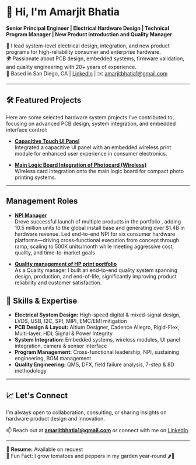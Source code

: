 # 👋 Hi, I'm Amarjit Bhatia

**Senior Principal Engineer | Electrical Hardware Design | Technical Program Manager | New Product Introduction and Quality Manager**

🔧 I lead system-level electrical design, integration, and new product programs for high-reliability consumer and enterprise hardware.  
🌍 Passionate about PCB design, embedded systems, firmware validation, and quality engineering with 20+ years of experience.  
📍 Based in San Diego, CA | [LinkedIn](https://www.linkedin.com/in/amarjit-bhatia-3627207/) | ✉️ amarjitbhatia1@gmail.com

---

## 🛠️ Featured Projects

Here are some selected hardware system projects I’ve contributed to, focusing on advanced PCB design, system integration, and embedded interface control:

- [**Capacitive Touch UI Panel**](https://github.com/amarjitbhatia/touchpanel-ui)  
  Integrated a capacitive UI panel with an embedded wireless print module for enhanced user experience in consumer electronics.
  
- [**Main Logic Board Integration of Photocard (Wireless)**](https://github.com/amarjitbhatia/Main-Logic_photocard_intgeration)  
  Wireless card integration onto the main logic board for compact photo printing systems.



---
## Management Roles
- [**NPI Manager**](https://github.com/amarjitbhatia/NPI_management)  
  Drove successful launch of multiple products in the portfolio , adding 10.5 million units to the global install base and generating over $1.4B in hardware revenue.
 Led end-to-end NPI for six consumer hardware platforms—driving cross-functional execution from concept through ramp, scaling to 500K units/month while meeting aggressive cost, quality, and time-to-market goals

- [**Quality management of HP print portfolio**](https://github.com/amarjitbhatia/Quality_System_management)  
  As a Quality manager I built an end-to-end quality system spanning design, production, and end-of-life, significantly improving product reliability and customer satisfaction.
  
## 🧰 Skills & Expertise

- **Electrical System Design:** High-speed digital & mixed-signal design, LVDS, USB, I2C, SPI, MIPI, EMC/EMI mitigation  
- **PCB Design & Layout:** Altium Designer, Cadence Allegro, Rigid-Flex, Multi-layer, HDI, Signal & Power Integrity  
- **System Integration:** Embedded systems, wireless modules, UI panel integration, camera & sensor interface  
- **Program Management:** Cross-functional leadership, NPI, sustaining engineering, BOM management  
- **Quality Engineering:** QMS, DFX, field failure analysis, 7-step & 8D methodology

---

## 📈 Let's Connect

I’m always open to collaboration, consulting, or sharing insights on hardware product design and innovation.

📫 Reach out at **amarjitbhatia1@gmail.com** or connect with me on [LinkedIn](https://www.linkedin.com/in/amarjit-bhatia-3627207/)

---

📄 **Resume:** Available on request  
🌱 Fun Fact: I grow tomatoes and peppers in my garden year-round 🌶️🍅  
